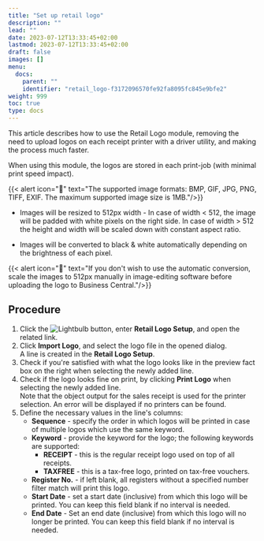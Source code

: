 ```yaml
---
title: "Set up retail logo"
description: ""
lead: ""
date: 2023-07-12T13:33:45+02:00
lastmod: 2023-07-12T13:33:45+02:00
draft: false
images: []
menu:
  docs:
    parent: ""
    identifier: "retail_logo-f3172096570fe92fa8095fc845e9bfe2"
weight: 999
toc: true
type: docs
---
```


This article describes how to use the Retail Logo module, removing the need to upload logos on each receipt printer with a driver utility, and making the process much faster.

When using this module, the logos are stored in each print-job (with minimal print speed impact).

{{< alert icon="📝" text="The supported image formats: BMP, GIF, JPG, PNG, TIFF, EXIF. The maximum supported image size is 1MB."/>}}

- Images will be resized to 512px width - In case of width < 512, the image will be padded with white pixels on the right side. In case of width >  512 the height and width will be scaled down with constant aspect ratio. 

- Images will be converted to black & white automatically depending on the brightness of each pixel. 

{{< alert icon="📝" text="If you don't wish to use the automatic conversion, scale the images to 512px manually in image-editing software before uploading the logo to Business Central."/>}}

## Procedure

1. Click the ![Lightbulb](Lightbulb_icon.PNG) button, enter **Retail Logo Setup**, and open the related link.       
2. Click **Import Logo**, and select the logo file in the opened dialog.     
   A line is created in the **Retail Logo Setup**.
3. Check if you're satisfied with what the logo looks like in the preview fact box on the right when selecting the newly added line. 
4. Check if the logo looks fine on print, by clicking **Print Logo** when selecting the newly added line.     
   Note that the object output for the sales receipt is used for the printer selection. An error will be displayed if no printers can be found. 
5. Define the necessary values in the line's columns: 
   - **Sequence** - specify the order in which logos will be printed in case of multiple logos which use the same keyword.
   - **Keyword** - provide the keyword for the logo; the following keywords are supported:
     - **RECEIPT** - this is the regular receipt logo used on top of all receipts.
     - **TAXFREE** - this is a tax-free logo, printed on tax-free vouchers.
   - **Register No.** - if left blank, all registers without a specified number filter match will print this logo.
   - **Start Date** - set a start date (inclusive) from which this logo will be printed. You can keep this field blank if no interval is needed.
   - **End Date** - Set an end date (inclusive) from which this logo will no longer be printed. You can keep this field blank if no interval is needed.